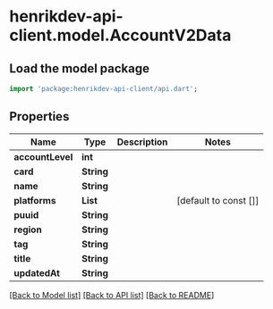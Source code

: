 # henrikdev-api-client.model.AccountV2Data

## Load the model package
```dart
import 'package:henrikdev-api-client/api.dart';
```

## Properties
Name | Type | Description | Notes
------------ | ------------- | ------------- | -------------
**accountLevel** | **int** |  | 
**card** | **String** |  | 
**name** | **String** |  | 
**platforms** | **List<String>** |  | [default to const []]
**puuid** | **String** |  | 
**region** | **String** |  | 
**tag** | **String** |  | 
**title** | **String** |  | 
**updatedAt** | **String** |  | 

[[Back to Model list]](../README.md#documentation-for-models) [[Back to API list]](../README.md#documentation-for-api-endpoints) [[Back to README]](../README.md)


